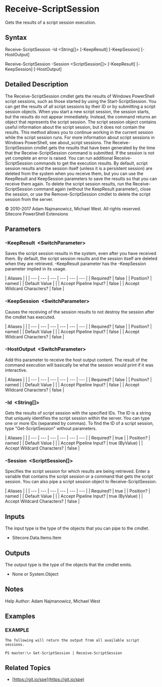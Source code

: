 # Receive-ScriptSession

Gets the results of a script session execution.

## Syntax

Receive-ScriptSession -Id &lt;String\[\]&gt; \[-KeepResult\] \[-KeepSession\] \[-HostOutput\]

Receive-ScriptSession -Session &lt;ScriptSession\[\]&gt; \[-KeepResult\] \[-KeepSession\] \[-HostOutput\]

## Detailed Description

The Receive-ScriptSession cmdlet gets the results of Windows PowerShell script sessions, such as those started by using the Start-ScriptSession. You can get the results of all script sessions by their ID or by submitting a script session objects. When you start a new script session, the session starts, but the results do not appear immediately. Instead, the command returns an object that represents the script session. The script session object contains useful information about the script session, but it does not contain the results. This method allows you to continue working in the current session while the script session runs. For more information about script sessions in Windows PowerShell, see about\_script sessions. The Receive-ScriptSession cmdlet gets the results that have been generated by the time that the Receive-ScriptSession command is submitted. If the session is not yet complete an error is raised. You can run additional Receive-ScriptSession commands to get the execution results. By default, script session results and the session itself \(unless it is a persistent session\) are deleted from the system when you receive them, but you can use the KeepResult and KeepSession parameters to save the results so that you can receive them again. To delete the script session results, run the Receive-ScriptSession command again \(without the KeepResult parameter\), close the session, or use the Remove-ScriptSession cmdlet to delete the script session from the server.

© 2010-2017 Adam Najmanowicz, Michael West. All rights reserved. Sitecore PowerShell Extensions

## Parameters

### -KeepResult  &lt;SwitchParameter&gt;

Saves the script session results in the system, even after you have received them. By default, the script session results and the session itself are deleted when they are retrieved. -KeepResult parameter has the -KeepSession parameter implied in its usage.

| Aliases |  |
| --- | --- | --- | --- | --- | --- |
| Required? | false |
| Position? | named |
| Default Value |  |
| Accept Pipeline Input? | false |
| Accept Wildcard Characters? | false |

### -KeepSession  &lt;SwitchParameter&gt;

Causes the receiving of the session results to not destroy the session after the cmdlet has executed.

| Aliases |  |
| --- | --- | --- | --- | --- | --- |
| Required? | false |
| Position? | named |
| Default Value |  |
| Accept Pipeline Input? | false |
| Accept Wildcard Characters? | false |

### -HostOutput  &lt;SwitchParameter&gt;

Add this parameter to receive the host output content. The result of the command execution will basically be what the session would print if it was interactive.

| Aliases |  |
| --- | --- | --- | --- | --- | --- |
| Required? | false |
| Position? | named |
| Default Value |  |
| Accept Pipeline Input? | false |
| Accept Wildcard Characters? | false |

### -Id  &lt;String\[\]&gt;

Gets the results of script session with the specified IDs. The ID is a string that uniquely identifies the script session within the server. You can type one or more IDs \(separated by commas\). To find the ID of a script session, type "Get-ScriptSession" without parameters.

| Aliases |  |
| --- | --- | --- | --- | --- | --- |
| Required? | true |
| Position? | named |
| Default Value |  |
| Accept Pipeline Input? | true \(ByValue\) |
| Accept Wildcard Characters? | false |

### -Session  &lt;ScriptSession\[\]&gt;

Specifies the script session for which results are being retrieved. Enter a variable that contains the script session or a command that gets the script session. You can also pipe a script session object to Receive-ScriptSession.

| Aliases |  |
| --- | --- | --- | --- | --- | --- |
| Required? | true |
| Position? | named |
| Default Value |  |
| Accept Pipeline Input? | true \(ByValue\) |
| Accept Wildcard Characters? | false |

## Inputs

The input type is the type of the objects that you can pipe to the cmdlet.

* Sitecore.Data.Items.Item 

## Outputs

The output type is the type of the objects that the cmdlet emits.

* None or System.Object 

## Notes

Help Author: Adam Najmanowicz, Michael West

## Examples

### EXAMPLE

```text
The following will return the output from all available script sessions.

PS master:\> Get-ScriptSession | Receive-ScriptSession
```

## Related Topics

* [https://git.io/spe](https://git.io/spe) 

